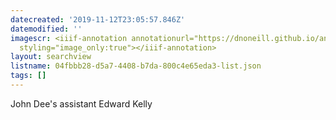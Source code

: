 ```yaml
---
datecreated: '2019-11-12T23:05:57.846Z'
datemodified: ''
imagescr: <iiif-annotation annotationurl="https://dnoneill.github.io/annotate/annotations/fc9b90e0-05a0-11ea-b4a7-6a1e2e6dba15.json"
  styling="image_only:true"></iiif-annotation>
layout: searchview
listname: 04fbbb28-d5a7-4408-b7da-800c4e65eda3-list.json
tags: []
---
```

John Dee's assistant Edward Kelly